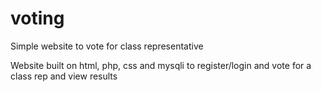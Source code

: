 # voting
Simple website to vote for class representative

Website built on html, php, css and mysqli to register/login and vote for a class rep and view results
